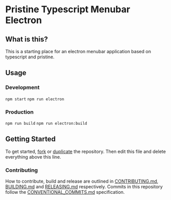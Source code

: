 # Pristine Typescript Menubar Electron

## What is this?

This is a starting place for an electron menubar application based on typescript and pristine.


## Usage

### Development
`npm start`
`npm run electron`


### Production
`npm run build`
`npm run electron:build`

## Getting Started

To get started, [fork](https://help.github.com/articles/fork-a-repo/) or [duplicate](https://help.github.com/articles/duplicating-a-repository/) the repository. Then edit this file and delete everything above this line.

### Contributing

How to contribute, build and release are outlined in [CONTRIBUTING.md](CONTRIBUTING.md), [BUILDING.md](BUILDING.md) and [RELEASING.md](RELEASING.md) respectively. Commits in this repository follow the [CONVENTIONAL_COMMITS.md](CONVENTIONAL_COMMITS.md) specification.
